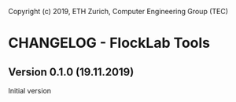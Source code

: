 Copyright (c) 2019, ETH Zurich, Computer Engineering Group (TEC)

# CHANGELOG - FlockLab Tools

## Version 0.1.0 (19.11.2019)
Initial version
